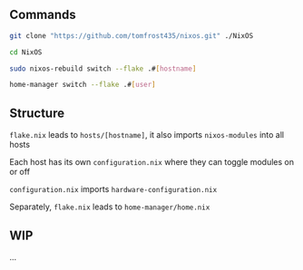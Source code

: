 ## Commands

```bash
git clone "https://github.com/tomfrost435/nixos.git" ./NixOS
```

```bash
cd NixOS
```

```bash
sudo nixos-rebuild switch --flake .#[hostname]
```

```bash
home-manager switch --flake .#[user]
```

## Structure

`flake.nix` leads to `hosts/[hostname]`, it also imports `nixos-modules` into all hosts

Each host has its own `configuration.nix` where they can toggle modules on or off

`configuration.nix` imports `hardware-configuration.nix`

Separately, `flake.nix` leads to `home-manager/home.nix`

## WIP

...
